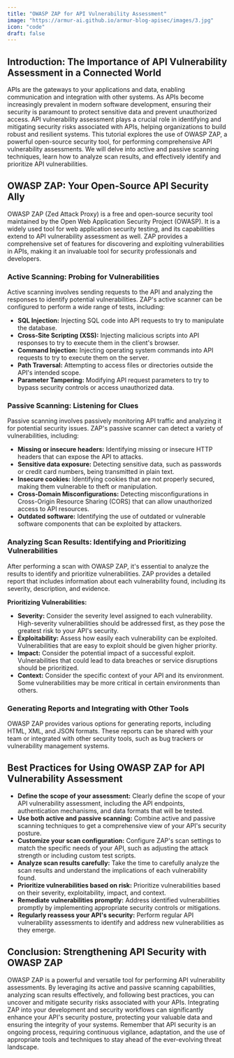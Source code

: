 ```yaml
---
title: "OWASP ZAP for API Vulnerability Assessment"
image: "https://armur-ai.github.io/armur-blog-apisec/images/3.jpg"
icon: "code"
draft: false
---
```


## Introduction: The Importance of API Vulnerability Assessment in a Connected World

APIs are the gateways to your applications and data, enabling communication and integration with other systems. As APIs become increasingly prevalent in modern software development, ensuring their security is paramount to protect sensitive data and prevent unauthorized access. API vulnerability assessment plays a crucial role in identifying and mitigating security risks associated with APIs, helping organizations to build robust and resilient systems. This tutorial explores the use of OWASP ZAP, a powerful open-source security tool, for performing comprehensive API vulnerability assessments. We will delve into active and passive scanning techniques, learn how to analyze scan results, and effectively identify and prioritize API vulnerabilities.

## OWASP ZAP: Your Open-Source API Security Ally

OWASP ZAP (Zed Attack Proxy) is a free and open-source security tool maintained by the Open Web Application Security Project (OWASP). It is a widely used tool for web application security testing, and its capabilities extend to API vulnerability assessment as well. ZAP provides a comprehensive set of features for discovering and exploiting vulnerabilities in APIs, making it an invaluable tool for security professionals and developers.

### Active Scanning: Probing for Vulnerabilities

Active scanning involves sending requests to the API and analyzing the responses to identify potential vulnerabilities. ZAP's active scanner can be configured to perform a wide range of tests, including:

* **SQL Injection:** Injecting SQL code into API requests to try to manipulate the database.
* **Cross-Site Scripting (XSS):** Injecting malicious scripts into API responses to try to execute them in the client's browser.
* **Command Injection:** Injecting operating system commands into API requests to try to execute them on the server.
* **Path Traversal:** Attempting to access files or directories outside the API's intended scope.
* **Parameter Tampering:** Modifying API request parameters to try to bypass security controls or access unauthorized data.

### Passive Scanning: Listening for Clues

Passive scanning involves passively monitoring API traffic and analyzing it for potential security issues. ZAP's passive scanner can detect a variety of vulnerabilities, including:

* **Missing or insecure headers:** Identifying missing or insecure HTTP headers that can expose the API to attacks.
* **Sensitive data exposure:** Detecting sensitive data, such as passwords or credit card numbers, being transmitted in plain text.
* **Insecure cookies:** Identifying cookies that are not properly secured, making them vulnerable to theft or manipulation.
* **Cross-Domain Misconfigurations:** Detecting misconfigurations in Cross-Origin Resource Sharing (CORS) that can allow unauthorized access to API resources.
* **Outdated software:** Identifying the use of outdated or vulnerable software components that can be exploited by attackers.


### Analyzing Scan Results: Identifying and Prioritizing Vulnerabilities

After performing a scan with OWASP ZAP, it's essential to analyze the results to identify and prioritize vulnerabilities. ZAP provides a detailed report that includes information about each vulnerability found, including its severity, description, and evidence.

**Prioritizing Vulnerabilities:**

* **Severity:** Consider the severity level assigned to each vulnerability. High-severity vulnerabilities should be addressed first, as they pose the greatest risk to your API's security.
* **Exploitability:** Assess how easily each vulnerability can be exploited. Vulnerabilities that are easy to exploit should be given higher priority.
* **Impact:** Consider the potential impact of a successful exploit. Vulnerabilities that could lead to data breaches or service disruptions should be prioritized.
* **Context:** Consider the specific context of your API and its environment. Some vulnerabilities may be more critical in certain environments than others.

### Generating Reports and Integrating with Other Tools

OWASP ZAP provides various options for generating reports, including HTML, XML, and JSON formats. These reports can be shared with your team or integrated with other security tools, such as bug trackers or vulnerability management systems.

## Best Practices for Using OWASP ZAP for API Vulnerability Assessment

* **Define the scope of your assessment:** Clearly define the scope of your API vulnerability assessment, including the API endpoints, authentication mechanisms, and data formats that will be tested.
* **Use both active and passive scanning:** Combine active and passive scanning techniques to get a comprehensive view of your API's security posture.
* **Customize your scan configuration:** Configure ZAP's scan settings to match the specific needs of your API, such as adjusting the attack strength or including custom test scripts.
* **Analyze scan results carefully:** Take the time to carefully analyze the scan results and understand the implications of each vulnerability found.
* **Prioritize vulnerabilities based on risk:** Prioritize vulnerabilities based on their severity, exploitability, impact, and context.
* **Remediate vulnerabilities promptly:** Address identified vulnerabilities promptly by implementing appropriate security controls or mitigations.
* **Regularly reassess your API's security:** Perform regular API vulnerability assessments to identify and address new vulnerabilities as they emerge.

## Conclusion: Strengthening API Security with OWASP ZAP

OWASP ZAP is a powerful and versatile tool for performing API vulnerability assessments. By leveraging its active and passive scanning capabilities, analyzing scan results effectively, and following best practices, you can uncover and mitigate security risks associated with your APIs. Integrating ZAP into your development and security workflows can significantly enhance your API's security posture, protecting your valuable data and ensuring the integrity of your systems. Remember that API security is an ongoing process, requiring continuous vigilance, adaptation, and the use of appropriate tools and techniques to stay ahead of the ever-evolving threat landscape. 